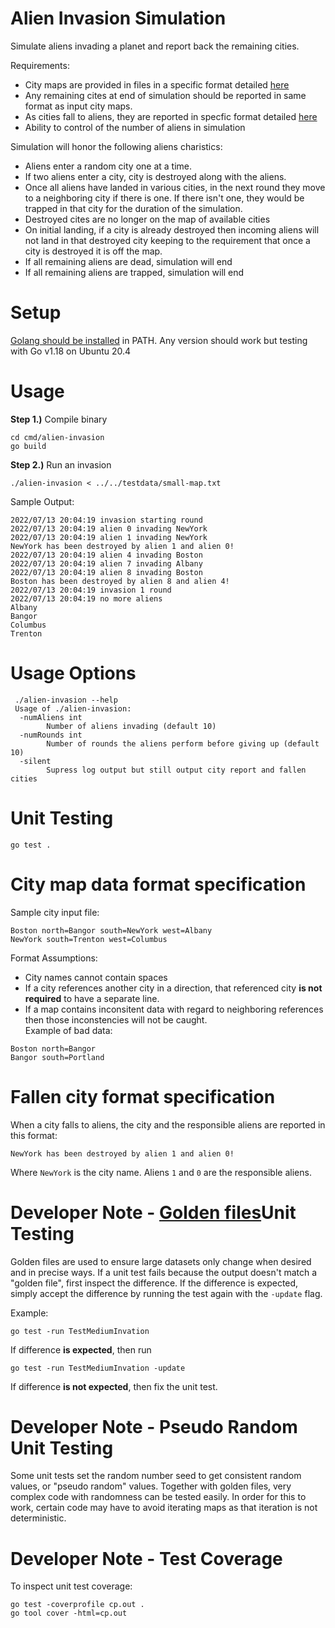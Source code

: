 # Alien Invasion Simulation

Simulate aliens invading a planet and report back the remaining cities.

Requirements:
* City maps are provided in files in a specific format detailed [here](#cityMapFormat)
* Any remaining cites at end of simulation should be reported in same format as input city maps.
* As cities fall to aliens, they are reported in specfic format detailed [here](#reportFallenCityFormat)
* Ability to control of the number of aliens in simulation

Simulation will honor the following aliens charistics:

* Aliens enter a random city one at a time.
* If two aliens enter a city, city is destroyed along with the aliens.
* Once all aliens have landed in various cities, in the next round they move to a neighboring city if there is one.  If there isn't one, they would be trapped in that city for the duration of the simulation.
* Destroyed cites are no longer on the map of available cities
* On initial landing, if a city is already destroyed then incoming aliens will not land in that destroyed city keeping to the requirement that once a city is destroyed it is off the map.
* If all remaining aliens are dead, simulation will end
* If all remaining aliens are trapped, simulation will end


# Setup

[Golang should be installed](https://go.dev/dl/) in PATH.  Any version should work but testing with Go v1.18 on Ubuntu 20.4

# Usage

**Step 1.)** Compile binary

    cd cmd/alien-invasion
    go build

**Step 2.)** Run an invasion

    ./alien-invasion < ../../testdata/small-map.txt

Sample Output:

```
2022/07/13 20:04:19 invasion starting round
2022/07/13 20:04:19 alien 0 invading NewYork
2022/07/13 20:04:19 alien 1 invading NewYork
NewYork has been destroyed by alien 1 and alien 0!
2022/07/13 20:04:19 alien 4 invading Boston
2022/07/13 20:04:19 alien 7 invading Albany
2022/07/13 20:04:19 alien 8 invading Boston
Boston has been destroyed by alien 8 and alien 4!
2022/07/13 20:04:19 invasion 1 round
2022/07/13 20:04:19 no more aliens
Albany
Bangor
Columbus
Trenton
```

# Usage Options

```
 ./alien-invasion --help
 Usage of ./alien-invasion:
  -numAliens int
    	Number of aliens invading (default 10)
  -numRounds int
    	Number of rounds the aliens perform before giving up (default 10)
  -silent
    	Supress log output but still output city report and fallen cities
```

# Unit Testing

```
go test .
```

# <a name="cityMapFormat"></a>City map data format specification

Sample city input file:
```
Boston north=Bangor south=NewYork west=Albany
NewYork south=Trenton west=Columbus
```

Format Assumptions:

* City names cannot contain spaces
* If a city references another city in a direction, that referenced city **is not required** to have a separate line.
* If a map contains inconsitent data with regard to neighboring references then those inconstencies will not be caught.  
Example of bad data:

```
Boston north=Bangor
Bangor south=Portland
```
# <a name="reportFallenCityFormat"></a>Fallen city format specification    

When a city falls to aliens, the city and the responsible aliens are reported in this format:

```
NewYork has been destroyed by alien 1 and alien 0!
```

Where `NewYork` is the city name. Aliens `1` and `0` are the responsible aliens.

# Developer Note - [Golden files](https://ieftimov.com/posts/testing-in-go-golden-files/)Unit Testing

Golden files are used to ensure large datasets only change when desired and in precise ways. If a unit test fails because the output doesn't match a "golden file", first inspect the difference.  If the difference is expected, simply accept the difference by running the test again with the `-update` flag.

Example:
```
go test -run TestMediumInvation
```
If difference **is expected**, then run
```
go test -run TestMediumInvation -update
```
If difference **is not expected**, then fix the unit test.

# Developer Note - Pseudo Random Unit Testing

Some unit tests set the random number seed to get consistent random values, or "pseudo random" values.  Together with golden files, very complex code with randomness can be tested easily.  In order for this to work, certain code may have to avoid iterating maps as that iteration is not deterministic.

# Developer Note - Test Coverage

To inspect unit test coverage:

```
go test -coverprofile cp.out .
go tool cover -html=cp.out
```